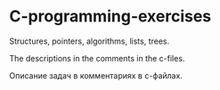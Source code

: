 # C-programming-exercises

Structures, pointers, algorithms, lists, trees.

The descriptions in the comments in the с-files.

Описание задач в комментариях в с-файлах.
